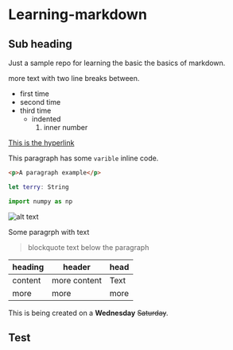 # Learning-markdown
## Sub heading
Just a sample repo for learning the basic the basics of markdown.

more text with two line breaks between.

- first time
- second time 
- third time
    - indented  
        1. inner number

[This is the hyperlink](http://www.github.com)

This paragraph has some `varible` inline code.

```html
<p>A paragraph example</p>
```

```swift
let terry: String
```

```python
import numpy as np
```

![alt text](http://picsum.photos/200/200)

Some paragrph with text

> blockquote text below the paragraph

| heading | header | head |
| --- | --- | --- |
| content | more content | Text |
| more | more | more |

This is being created on a **Wednesday** ~~Saturday~~.


## Test



